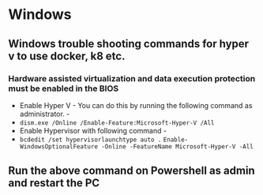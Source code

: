 # Windows 
## Windows trouble shooting commands for hyper v to use docker, k8 etc.
### Hardware assisted virtualization and data execution protection must be enabled in the BIOS
- Enable Hyper V - You can do this by running the following command as administrator. - 
- ``` dism.exe /Online /Enable-Feature:Microsoft-Hyper-V /All ```
- Enable Hypervisor with following command - 
- ``` bcdedit /set hypervisorlaunchtype auto . ```
``` Enable-WindowsOptionalFeature -Online -FeatureName Microsoft-Hyper-V -All ```

## Run the above command on Powershell as admin and restart the PC
